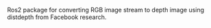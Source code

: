 Ros2 package for converting RGB image stream to depth image using distdepth from Facebook research.
